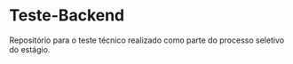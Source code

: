 # Teste-Backend
Repositório para o teste técnico realizado como parte do processo seletivo do estágio.
